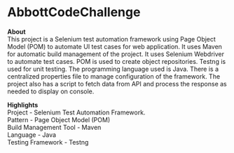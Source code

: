 # AbbottCodeChallenge
**About**
<br>
This project is a Selenium test automation framework using Page Object Model (POM) to automate UI test cases for web application. It uses Maven for automatic build management of the project. It uses Selenium Webdriver to automate test cases. POM is used to create object repositories. Testng is used for unit testing. The programming language used is Java. There is a centralized properties file to manage configuration of the framework.
The project also has a script to fetch data from API and process the response as needed to display on console.

**Highlights**
<br>
Project - Selenium Test Automation Framework.<br>
Pattern - Page Object Model (POM)<br>
Build Management Tool - Maven<br>
Language - Java<br>
Testing Framework - Testng<br>
